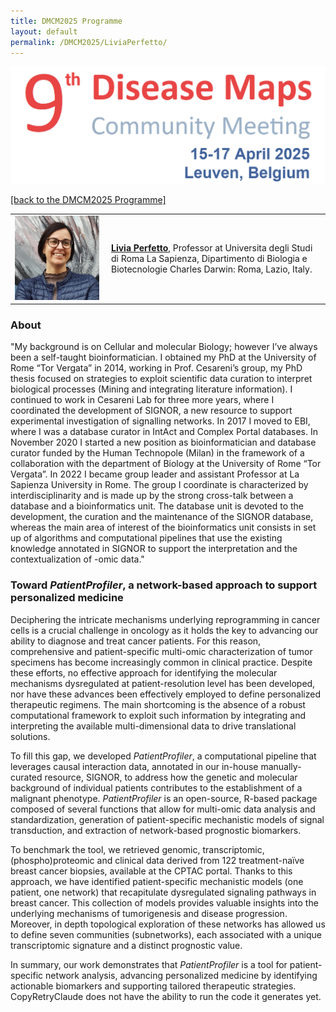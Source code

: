 ```yaml
---
title: DMCM2025 Programme
layout: default
permalink: /DMCM2025/LiviaPerfetto/
---
```


<img src="/images/places/DMCM2025.png"/>

[[back to the DMCM2025 Programme]](https://disease-maps.github.io/DMCM2025/programme/)

<table>
  <tr>
    <td style="width: 140px;">
      <img src="/images/teamhq/LiviaPerfetto.png" width="135"/></td>
    <td> 
      <a href="https://sites.google.com/view/perfettolab/home?authuser=0" target="_blank"><b>Livia Perfetto</b></a>, Professor at Universita degli Studi di Roma La Sapienza, Dipartimento di Biologia e Biotecnologie Charles Darwin: Roma, Lazio, Italy.
    </td>
  </tr> 
</table>

### About 

"My background is on Cellular and molecular Biology; however I’ve always been a self-taught bioinformatician. I obtained my PhD at the University of Rome “Tor Vergata” in 2014, working in Prof. Cesareni’s group, my PhD thesis focused on strategies to exploit scientific data curation to interpret biological processes (Mining and integrating literature information). I continued to work in Cesareni Lab for three more years, where I coordinated the development of SIGNOR, a new resource to support experimental investigation of signalling networks. In 2017 I moved to EBI, where I was a database curator in IntAct and Complex Portal databases. In November 2020 I started a new position as bioinformatician and database curator funded by the Human Technopole (Milan) in the framework of a collaboration with the department of Biology at the University of Rome “Tor Vergata”. In 2022 I became group leader and assistant Professor at La Sapienza University in Rome. The group I coordinate is characterized by interdisciplinarity and is made up by the strong cross-talk between a database and a bioinformatics unit. The database unit is devoted to the development, the curation and the maintenance of the SIGNOR database, whereas the main area of interest of the bioinformatics unit consists in set up of algorithms and computational pipelines that use the existing knowledge annotated in SIGNOR to support the interpretation and the contextualization of -omic data."

### Toward *PatientProfiler*, a network-based approach to support personalized medicine

Deciphering the intricate mechanisms underlying reprogramming in cancer cells is a crucial challenge in oncology as it holds the key to advancing our ability to diagnose and treat cancer patients. For this reason, comprehensive and patient-specific multi-omic characterization of tumor specimens has become increasingly common in clinical practice. Despite these efforts, no effective approach for identifying the molecular mechanisms dysregulated at patient-resolution level has been developed, nor have these advances been effectively employed to define personalized therapeutic regimens. The main shortcoming is the absence of a robust computational framework to exploit such information by integrating and interpreting the available multi-dimensional data to drive translational solutions.

To fill this gap, we developed *PatientProfiler*, a computational pipeline that leverages causal interaction data, annotated in our in-house manually-curated resource, SIGNOR, to address how the genetic and molecular background of individual patients contributes to the establishment of a malignant phenotype. *PatientProfiler* is an open-source, R-based package composed of several functions that allow for multi-omic data analysis and standardization, generation of patient-specific mechanistic models of signal transduction, and extraction of network-based prognostic biomarkers.

To benchmark the tool, we retrieved genomic, transcriptomic, (phospho)proteomic and clinical data derived from 122 treatment-naïve breast cancer biopsies, available at the CPTAC portal. Thanks to this approach, we have identified patient-specific mechanistic models (one patient, one network) that recapitulate dysregulated signaling pathways in breast cancer. This collection of models provides valuable insights into the underlying mechanisms of tumorigenesis and disease progression. Moreover, in depth topological exploration of these networks has allowed us to define seven communities (subnetworks), each associated with a unique transcriptomic signature and a distinct prognostic value.

In summary, our work demonstrates that *PatientProfiler* is a tool for patient-specific network analysis, advancing personalized medicine by identifying actionable biomarkers and supporting tailored therapeutic strategies. CopyRetryClaude does not have the ability to run the code it generates yet.




